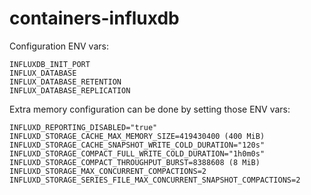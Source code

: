 # containers-influxdb

Configuration ENV vars:

    INFLUXDB_INIT_PORT
    INFLUX_DATABASE
    INFLUX_DATABASE_RETENTION
    INFLUX_DATABASE_REPLICATION

Extra memory configuration can be done by setting those ENV vars:

    INFLUXD_REPORTING_DISABLED="true"
    INFLUXD_STORAGE_CACHE_MAX_MEMORY_SIZE=419430400 (400 MiB)
    INFLUXD_STORAGE_CACHE_SNAPSHOT_WRITE_COLD_DURATION="120s"
    INFLUXD_STORAGE_COMPACT_FULL_WRITE_COLD_DURATION="1h0m0s"
    INFLUXD_STORAGE_COMPACT_THROUGHPUT_BURST=8388608 (8 MiB)
    INFLUXD_STORAGE_MAX_CONCURRENT_COMPACTIONS=2
    INFLUXD_STORAGE_SERIES_FILE_MAX_CONCURRENT_SNAPSHOT_COMPACTIONS=2
